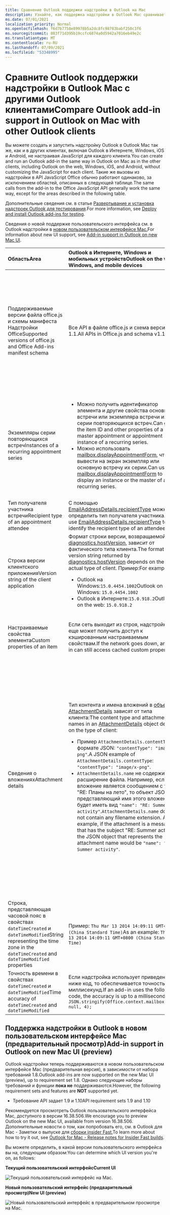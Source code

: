 ```yaml
---
title: Сравнение Outlook поддержки надстройки в Outlook на Mac
description: Узнайте, как поддержка надстройки в Outlook Mac сравнивает с другими Outlook клиентами.
ms.date: 07/01/2021
localization_priority: Normal
ms.openlocfilehash: f6d7b7758e89978b5a2dc8fc98783babf250c3f6
ms.sourcegitcommit: 883f71d395b19ccfc6874a0d5942a7016eb49e2c
ms.translationtype: MT
ms.contentlocale: ru-RU
ms.lasthandoff: 07/09/2021
ms.locfileid: "53348995"
---
```

# <a name="compare-outlook-add-in-support-in-outlook-on-mac-with-other-outlook-clients"></a><span data-ttu-id="0e7e5-103">Сравните Outlook поддержки надстройки в Outlook Mac с другими Outlook клиентами</span><span class="sxs-lookup"><span data-stu-id="0e7e5-103">Compare Outlook add-in support in Outlook on Mac with other Outlook clients</span></span>

<span data-ttu-id="0e7e5-104">Вы можете создать и запустить надстройку Outlook в Outlook Mac так же, как и в других клиентах, включая Outlook в Интернете, Windows, iOS и Android, не настраивая JavaScript для каждого клиента.</span><span class="sxs-lookup"><span data-stu-id="0e7e5-104">You can create and run an Outlook add-in the same way in Outlook on Mac as in the other clients, including Outlook on the web, Windows, iOS, and Android, without customizing the JavaScript for each client.</span></span> <span data-ttu-id="0e7e5-105">Такие же вызовы из надстройки в API JavaScript Office обычно работают одинаково, за исключением областей, описанных в следующей таблице.</span><span class="sxs-lookup"><span data-stu-id="0e7e5-105">The same calls from the add-in to the Office JavaScript API generally work the same way, except for the areas described in the following table.</span></span>

<span data-ttu-id="0e7e5-106">Дополнительные сведения см. в статье [Развертывание и установка надстроек Outlook для тестирования](testing-and-tips.md).</span><span class="sxs-lookup"><span data-stu-id="0e7e5-106">For more information, see [Deploy and install Outlook add-ins for testing](testing-and-tips.md).</span></span>

<span data-ttu-id="0e7e5-107">Сведения о новой поддержке пользовательского интерфейса см. в Outlook надстройки в [новом пользовательском интерфейсе Mac.](#add-in-support-in-outlook-on-new-mac-ui-preview)</span><span class="sxs-lookup"><span data-stu-id="0e7e5-107">For information about new UI support, see [Add-in support in Outlook on new Mac UI](#add-in-support-in-outlook-on-new-mac-ui-preview).</span></span>

| <span data-ttu-id="0e7e5-108">Область</span><span class="sxs-lookup"><span data-stu-id="0e7e5-108">Area</span></span> | <span data-ttu-id="0e7e5-109">Outlook в Интернете, Windows и мобильных устройств</span><span class="sxs-lookup"><span data-stu-id="0e7e5-109">Outlook on the web, Windows, and mobile devices</span></span> | <span data-ttu-id="0e7e5-110">Outlook для Mac</span><span class="sxs-lookup"><span data-stu-id="0e7e5-110">Outlook on Mac</span></span> |
|:-----|:-----|:-----|
| <span data-ttu-id="0e7e5-111">Поддерживаемые версии файла office.js и схемы манифеста Надстройки Office</span><span class="sxs-lookup"><span data-stu-id="0e7e5-111">Supported versions of office.js and Office Add-ins manifest schema</span></span> | <span data-ttu-id="0e7e5-112">Все API в файле office.js и схема версии 1.1.</span><span class="sxs-lookup"><span data-stu-id="0e7e5-112">All APIs in Office.js and schema v1.1.</span></span> | <span data-ttu-id="0e7e5-113">Все API в файле office.js и схема версии 1.1.</span><span class="sxs-lookup"><span data-stu-id="0e7e5-113">All APIs in Office.js and schema v1.1.</span></span><br><br><span data-ttu-id="0e7e5-114">**ПРИМЕЧАНИЕ.** В Outlook Mac только сборка 16.35.308 или более поздней сборки поддерживает сохранение собрания.</span><span class="sxs-lookup"><span data-stu-id="0e7e5-114">**NOTE**: In Outlook on Mac, only build 16.35.308 or later supports saving a meeting.</span></span> <span data-ttu-id="0e7e5-115">В противном случае метод не удается при призыве с `saveAsync` собрания в режиме составить.</span><span class="sxs-lookup"><span data-stu-id="0e7e5-115">Otherwise, the `saveAsync` method fails when called from a meeting in compose mode.</span></span> <span data-ttu-id="0e7e5-116">Временное решение представлено в статье [Не удается сохранить встречу как черновик в Outlook для Mac с помощью API JS для Office](https://support.microsoft.com/help/4505745).</span><span class="sxs-lookup"><span data-stu-id="0e7e5-116">See [Cannot save a meeting as a draft in Outlook for Mac by using Office JS API](https://support.microsoft.com/help/4505745) for a workaround.</span></span> |
| <span data-ttu-id="0e7e5-117">Экземпляры серии повторяющихся встреч</span><span class="sxs-lookup"><span data-stu-id="0e7e5-117">Instances of a recurring appointment series</span></span> | <ul><li><span data-ttu-id="0e7e5-118">Можно получить идентификатор элемента и другие свойства основной встречи или экземпляра встречи из серии повторяющихся встреч.</span><span class="sxs-lookup"><span data-stu-id="0e7e5-118">Can get the item ID and other properties of a master appointment or appointment instance of a recurring series.</span></span></li><li><span data-ttu-id="0e7e5-119">Можно использовать [mailbox.displayAppointmentForm](../reference/objectmodel/preview-requirement-set/office.context.mailbox.md#methods), чтобы вывести на экран экземпляр или основную встречу их серии.</span><span class="sxs-lookup"><span data-stu-id="0e7e5-119">Can use [mailbox.displayAppointmentForm](../reference/objectmodel/preview-requirement-set/office.context.mailbox.md#methods) to display an instance or the master of a recurring series.</span></span></li></ul> | <ul><li><span data-ttu-id="0e7e5-120">Можно получить идентификатор элемента и другие свойства основной встречи, но не экземпляра серии повторяющихся встреч.</span><span class="sxs-lookup"><span data-stu-id="0e7e5-120">Can get the item ID and other properties of the master appointment, but not those of an instance of a recurring series.</span></span></li><li><span data-ttu-id="0e7e5-p103">Можно отобразить основную встречу из серии повторяющихся встреч. Без идентификатора элемента экземпляр серии повторяющихся встреч отобразить невозможно.</span><span class="sxs-lookup"><span data-stu-id="0e7e5-p103">Can display the master appointment of a recurring series. Without the item ID, cannot display an instance of a recurring series.</span></span></li></ul> |
| <span data-ttu-id="0e7e5-123">Тип получателя участника встречи</span><span class="sxs-lookup"><span data-stu-id="0e7e5-123">Recipient type of an appointment attendee</span></span> | <span data-ttu-id="0e7e5-124">С помощью [EmailAddressDetails.recipientType](/javascript/api/outlook/office.emailaddressdetails#recipienttype) можно определить тип получателя участника.</span><span class="sxs-lookup"><span data-stu-id="0e7e5-124">Can use [EmailAddressDetails.recipientType](/javascript/api/outlook/office.emailaddressdetails#recipienttype) to identify the recipient type of an attendee.</span></span> | <span data-ttu-id="0e7e5-125">`EmailAddressDetails.recipientType` возвращает `undefined` для участников встречи.</span><span class="sxs-lookup"><span data-stu-id="0e7e5-125">`EmailAddressDetails.recipientType` returns `undefined` for appointment attendees.</span></span> |
| <span data-ttu-id="0e7e5-126">Строка версии клиентского приложения</span><span class="sxs-lookup"><span data-stu-id="0e7e5-126">Version string of the client application</span></span> | <span data-ttu-id="0e7e5-127">Формат строки версии, возвращаемой [diagnostics.hostVersion,](/javascript/api/outlook/office.diagnostics#hostversion) зависит от фактического типа клиента.</span><span class="sxs-lookup"><span data-stu-id="0e7e5-127">The format of the version string returned by [diagnostics.hostVersion](/javascript/api/outlook/office.diagnostics#hostversion) depends on the actual type of client.</span></span> <span data-ttu-id="0e7e5-128">Пример:</span><span class="sxs-lookup"><span data-stu-id="0e7e5-128">For example:</span></span><ul><li><span data-ttu-id="0e7e5-129">Outlook на Windows:`15.0.4454.1002`</span><span class="sxs-lookup"><span data-stu-id="0e7e5-129">Outlook on Windows: `15.0.4454.1002`</span></span></li><li><span data-ttu-id="0e7e5-130">Outlook в Интернете:`15.0.918.2`</span><span class="sxs-lookup"><span data-stu-id="0e7e5-130">Outlook on the web: `15.0.918.2`</span></span></li></ul> |<span data-ttu-id="0e7e5-131">Пример строки версии, возвращаемой Outlook `Diagnostics.hostVersion` на Mac:`15.0 (140325)`</span><span class="sxs-lookup"><span data-stu-id="0e7e5-131">An example of the version string returned by `Diagnostics.hostVersion` on Outlook on Mac: `15.0 (140325)`</span></span> |
| <span data-ttu-id="0e7e5-132">Настраиваемые свойства элемента</span><span class="sxs-lookup"><span data-stu-id="0e7e5-132">Custom properties of an item</span></span> | <span data-ttu-id="0e7e5-133">Если сеть выходит из строя, надстройка все еще может получить доступ к кэшированным настраиваемым свойствам.</span><span class="sxs-lookup"><span data-stu-id="0e7e5-133">If the network goes down, an add-in can still access cached custom properties.</span></span> | <span data-ttu-id="0e7e5-134">Поскольку Outlook Mac не кэшет настраиваемые свойства, если сеть сойтется, надстройки не смогут получить к ним доступ.</span><span class="sxs-lookup"><span data-stu-id="0e7e5-134">Because Outlook on Mac does not cache custom properties, if the network goes down, add-ins would not be able to access them.</span></span> |
| <span data-ttu-id="0e7e5-135">Сведения о вложениях</span><span class="sxs-lookup"><span data-stu-id="0e7e5-135">Attachment details</span></span> | <span data-ttu-id="0e7e5-136">Тип контента и имена вложений в [объекте AttachmentDetails](/javascript/api/outlook/office.attachmentdetails) зависят от типа клиента:</span><span class="sxs-lookup"><span data-stu-id="0e7e5-136">The content type and attachment names in an [AttachmentDetails](/javascript/api/outlook/office.attachmentdetails) object depend on the type of client:</span></span><ul><li><span data-ttu-id="0e7e5-137">Пример `AttachmentDetails.contentType` в формате JSON: `"contentType": "image/x-png"`.</span><span class="sxs-lookup"><span data-stu-id="0e7e5-137">A JSON example of `AttachmentDetails.contentType`: `"contentType": "image/x-png"`.</span></span> </li><li><span data-ttu-id="0e7e5-p105">`AttachmentDetails.name` не содержит расширение файла. Например, если вложение является сообщением с темой "RE: Планы на лето", то объект JSON, представляющий имя этого вложения, будет иметь вид `"name": "RE: Summer activity"`.</span><span class="sxs-lookup"><span data-stu-id="0e7e5-p105">`AttachmentDetails.name` does not contain any filename extension. As an example, if the attachment is a message that has the subject "RE: Summer activity", the JSON object that represents the attachment name would be `"name": "RE: Summer activity"`.</span></span></li></ul> | <ul><li><span data-ttu-id="0e7e5-140">Пример `AttachmentDetails.contentType` в формате JSON: `"contentType" "image/png"`</span><span class="sxs-lookup"><span data-stu-id="0e7e5-140">A JSON example of `AttachmentDetails.contentType`: `"contentType" "image/png"`</span></span></li><li><span data-ttu-id="0e7e5-p106">`AttachmentDetails.name` всегда включает расширение имени файла. Вложения, являющиеся почтовыми элементами, имеют расширение EML, а встречи — расширение ICS. Например, если вложение — сообщение с темой "RE: Планы на лето", имя вложения будет представлено следующим объектом JSON: `"name": "RE: Summer activity.eml"`.</span><span class="sxs-lookup"><span data-stu-id="0e7e5-p106">`AttachmentDetails.name` always includes a filename extension. Attachments that are mail items have a .eml extension, and appointments have a .ics extension. As an example, if an attachment is an email with the subject "RE: Summer activity", the JSON object that represents the attachment name would be `"name": "RE: Summer activity.eml"`.</span></span><p><span data-ttu-id="0e7e5-144">**Примечание.** Если файл вложен программным образом (например, с помощью надстройки) без расширения, то имя файла в свойстве `AttachmentDetails.name` не будет включать расширение.</span><span class="sxs-lookup"><span data-stu-id="0e7e5-144">**NOTE**: If a file is programmatically attached (e.g through an add-in) without an extension then the `AttachmentDetails.name`  will not contain the extension as part of filename.</span></span></p></li></ul> |
| <span data-ttu-id="0e7e5-145">Строка, представляющая часовой пояс в свойствах `dateTimeCreated` и `dateTimeModified`</span><span class="sxs-lookup"><span data-stu-id="0e7e5-145">String representing the time zone in the `dateTimeCreated` and `dateTimeModified` properties</span></span> |<span data-ttu-id="0e7e5-146">Пример: `Thu Mar 13 2014 14:09:11 GMT+0800 (China Standard Time)`</span><span class="sxs-lookup"><span data-stu-id="0e7e5-146">As an example: `Thu Mar 13 2014 14:09:11 GMT+0800 (China Standard Time)`</span></span> | <span data-ttu-id="0e7e5-147">Пример: `Thu Mar 13 2014 14:09:11 GMT+0800 (CST)`</span><span class="sxs-lookup"><span data-stu-id="0e7e5-147">As an example: `Thu Mar 13 2014 14:09:11 GMT+0800 (CST)`</span></span> |
| <span data-ttu-id="0e7e5-148">Точность времени в свойствах `dateTimeCreated` и `dateTimeModified`</span><span class="sxs-lookup"><span data-stu-id="0e7e5-148">Time accuracy of `dateTimeCreated` and `dateTimeModified`</span></span> | <span data-ttu-id="0e7e5-149">Если надстройка использует приведенный ниже код, то обеспечивается точность до миллисекунд.</span><span class="sxs-lookup"><span data-stu-id="0e7e5-149">If an add-in uses the following code, the accuracy is up to a millisecond.</span></span><br/>`JSON.stringify(Office.context.mailbox.item, null, 4);`| <span data-ttu-id="0e7e5-150">Точность только до секунд.</span><span class="sxs-lookup"><span data-stu-id="0e7e5-150">The accuracy is up to only a second.</span></span> |

## <a name="add-in-support-in-outlook-on-new-mac-ui-preview"></a><span data-ttu-id="0e7e5-151">Поддержка надстройки в Outlook в новом пользовательском интерфейсе Mac (предварительный просмотр)</span><span class="sxs-lookup"><span data-stu-id="0e7e5-151">Add-in support in Outlook on new Mac UI (preview)</span></span>

<span data-ttu-id="0e7e5-152">Outlook надстройки теперь поддерживаются в новом пользовательском интерфейсе Mac (предварительная версия), в зависимости от набора требований 1.8.</span><span class="sxs-lookup"><span data-stu-id="0e7e5-152">Outlook add-ins are now supported on the new Mac UI (preview), up to requirement set 1.8.</span></span> <span data-ttu-id="0e7e5-153">Однако следующие наборы требований и функции **пока не** поддерживаются.</span><span class="sxs-lookup"><span data-stu-id="0e7e5-153">However, the following requirement sets and features are **NOT** supported yet.</span></span>

- <span data-ttu-id="0e7e5-154">Требование API задает 1.9 и 1.10</span><span class="sxs-lookup"><span data-stu-id="0e7e5-154">API requirement sets 1.9 and 1.10</span></span>

<span data-ttu-id="0e7e5-155">Рекомендуется просмотреть Outlook пользовательского интерфейса Mac, доступного в версии 16.38.506.</span><span class="sxs-lookup"><span data-stu-id="0e7e5-155">We encourage you to preview Outlook on the new Mac UI, available from version 16.38.506.</span></span> <span data-ttu-id="0e7e5-156">Дополнительные новости о том, как попробовать его, см. в Outlook для Mac - Заметки о выпуске для [сборки insider Fast.](https://support.microsoft.com/office/d6347358-5613-433e-a49e-a9a0e8e0462a)</span><span class="sxs-lookup"><span data-stu-id="0e7e5-156">To learn more about how to try it out, see [Outlook for Mac - Release notes for Insider Fast builds](https://support.microsoft.com/office/d6347358-5613-433e-a49e-a9a0e8e0462a).</span></span>

<span data-ttu-id="0e7e5-157">Вы можете определить, в какой версии пользовательского интерфейса вы на, следующим образом:</span><span class="sxs-lookup"><span data-stu-id="0e7e5-157">You can determine which UI version you're on, as follows:</span></span>

<span data-ttu-id="0e7e5-158">**Текущий пользовательский интерфейс**</span><span class="sxs-lookup"><span data-stu-id="0e7e5-158">**Current UI**</span></span>

![Текущий пользовательский интерфейс на Mac.](../images/outlook-on-mac-classic.png)

<span data-ttu-id="0e7e5-160">**Новый пользовательский интерфейс (предварительный просмотр)**</span><span class="sxs-lookup"><span data-stu-id="0e7e5-160">**New UI (preview)**</span></span>

![Новый пользовательский интерфейс в предварительном просмотре на Mac.](../images/outlook-on-mac-new.png)
